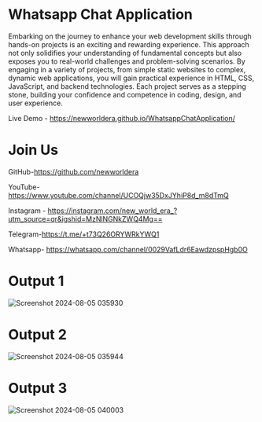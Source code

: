 # Whatsapp Chat Application
Embarking on the journey to enhance your web development skills through hands-on projects is an exciting and rewarding experience. This approach not only solidifies your understanding of fundamental concepts but also exposes you to real-world challenges and problem-solving scenarios. By engaging in a variety of projects, from simple static websites to complex, dynamic web applications, you will gain practical experience in HTML, CSS, JavaScript, and backend technologies. Each project serves as a stepping stone, building your confidence and competence in coding, design, and user experience.

Live Demo - https://newworldera.github.io/WhatsappChatApplication/

# Join Us
GitHub-https://github.com/newworldera

YouTube-https://www.youtube.com/channel/UCOQjw35DxJYhiP8d_m8dTmQ

Instagram - https://instagram.com/new_world_era_?utm_source=qr&igshid=MzNlNGNkZWQ4Mg==

Telegram-https://t.me/+t73Q26ORYWRkYWQ1

Whatsapp- https://whatsapp.com/channel/0029VafLdr6EawdzpspHgb0O

# Output 1
![Screenshot 2024-08-05 035930](https://github.com/user-attachments/assets/13c0399f-6187-4a38-9842-ecbe991f18ce)

# Output 2
![Screenshot 2024-08-05 035944](https://github.com/user-attachments/assets/c559a7ba-39a3-420c-a8a7-d936959e4928)

# Output 3
![Screenshot 2024-08-05 040003](https://github.com/user-attachments/assets/1b6aa212-179a-45d7-b841-921a1baa5ab1)


